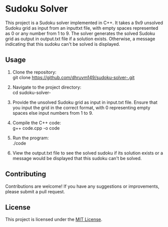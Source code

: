 # Sudoku Solver

This project is a Sudoku solver implemented in C++. It takes a 9x9 unsolved Sudoku grid as input from an inputtxt file, with empty spaces represented as 0 or any number from 1 to 9. The solver generates the solved Sudoku grid as output in output.txt file if a solution exists. Otherwise, a message indicating that this sudoku can't be solved is displayed.

## Usage

1. Clone the repository:  
   git clone https://github.com/dhruvm149/sudoku-solver-.git
   
2. Navigate to the project directory:  
   cd sudoku-solver-

3. Provide the unsolved Sudoku grid as input in input.txt file. Ensure that you input the grid in the correct format, with 0 representing empty spaces else input numbers from 1 to 9.
   
4. Compile the C++ code:  
   g++ code.cpp -o code

5. Run the program:  
   ./code

6. View the output.txt file to see the solved sudoku if its solution exists or a message would be displayed that this sudoku can't be solved.

## Contributing

Contributions are welcome! If you have any suggestions or improvements, please submit a pull request.

## License

This project is licensed under the [MIT License](LICENSE).

